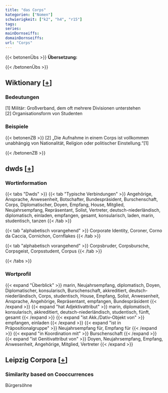 ```yaml
---
title: "das Corps"
kategorien: ["Nomen"]
schwierigkeit: ["k2", "h4", "r15"]
tags:
series:
mainDornseiffs:
domainDornseiffs:
url: "Corps"
---
```


{{< betonenÜbs >}}
**Übersetzung:**  
  
{{< /betonenÜbs >}}

## Wiktionary [[+](https://de.wiktionary.org/wiki/Corps)]

### Bedeutungen
[1] Militär: Großverband, dem oft mehrere Divisionen unterstehen  
[2] Organisationsform von Studenten  

### Beispiele
{{< betonenZB >}}
[2] „Die Aufnahme in einem Corps ist vollkommen unabhängig von Nationalität, Religion oder politischer Einstellung.“[1]  

{{< /betonenZB >}}


## dwds [[+](https://www.dwds.de/wb/Corps)]

### Wortinformation
{{< tabs "Dwds" >}}
{{< tab "Typische Verbindungen" >}}
Angehörige, Ansprache, Anwesenheit, Botschafter, Bundespräsident, Burschenschaft, Corps, Diplomatischer, Doyen, Empfang, House, Mitglied, Neujahrsempfang, Repräsentant, Solist, Vertreter, deutsch-niederländisch, diplomatisch, einladen, empfangen, gesamt, konsularisch, laden, marin, studentisch, tanzen
{{< /tab >}}

{{< tab "alphabetisch vorangehend" >}}
Corporate Identity, Coroner, Corno da Caccia, Cornichon, Cornflakes
{{< /tab >}}

{{< tab "alphabetisch vorangehend" >}}
Corpsbruder, Corpsbursche, Corpsgeist, Corpsstudent, Corpus
{{< /tab >}}

{{< /tabs >}}

### Wortprofil
{{< expand "Überblick" >}} marin, Neujahrsempfang, diplomatisch, Doyen, Diplomatischer, konsularisch, Burschenschaft, akkreditiert, deutsch-niederländisch, Corps, studentisch, House, Empfang, Solist, Anwesenheit, Ansprache, Angehörige, Repräsentant, empfangen, Bundespräsident {{< /expand >}}
{{< expand "hat Adjektivattribut" >}} marin, diplomatisch, konsularisch, akkreditiert, deutsch-niederländisch, studentisch, fünft, gesamt {{< /expand >}}
{{< expand "ist Akk./Dativ-Objekt von" >}} empfangen, einladen {{< /expand >}}
{{< expand "ist in Präpositionalgruppe" >}} Neujahrsempfang für, Empfang für {{< /expand >}}
{{< expand "in Koordination mit" >}} Burschenschaft {{< /expand >}}
{{< expand "ist Genitivattribut von" >}} Doyen, Neujahrsempfang, Empfang, Anwesenheit, Angehörige, Mitglied, Vertreter {{< /expand >}}

## Leipzig Corpora [[+](https://corpora.uni-leipzig.de/en/res?word=Corps&corpusId=deu_newscrawl-public_2018)]


### Similarity based on Cooccurrences
Bürgersöhne

